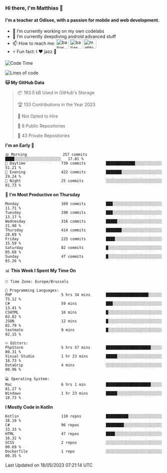 ### Hi there, I'm Matthias 👋

#### I'm a teacher at Odisee, with a passion for mobile and web development.

- 🔭 I’m currently working on my own codelabs
- 🌱 I’m currently deepdiving android advanced stuff
- 📫 How to reach me: <a href="https://dev.to/batjas" target="_blank"><img align="center" src="https://raw.githubusercontent.com/rahuldkjain/github-profile-readme-generator/master/src/images/icons/Social/devto.svg" alt="batjas" height="30" width="40" /></a>
<a href="https://twitter.com/batjas" target="_blank"><img align="center" src="https://raw.githubusercontent.com/rahuldkjain/github-profile-readme-generator/master/src/images/icons/Social/twitter.svg" alt="batjas" height="30" width="40" /></a>
<a href="https://linkedin.com/in/matthiasdruwé" target="_blank"><img align="center" src="https://raw.githubusercontent.com/rahuldkjain/github-profile-readme-generator/master/src/images/icons/Social/linked-in-alt.svg" alt="matthiasdruwé" height="30" width="40" /></a>
- ⚡ Fun fact: I ❤ jazz 🎷


<!--START_SECTION:waka-->
![Code Time](http://img.shields.io/badge/Code%20Time-722%20hrs%2013%20mins-blue)

![Lines of code](https://img.shields.io/badge/From%20Hello%20World%20I%27ve%20Written-1.6%20million%20lines%20of%20code-blue)

**🐱 My GitHub Data** 

> 📦 193.5 kB Used in GitHub's Storage 
 > 
> 🏆 133 Contributions in the Year 2023
 > 
> 🚫 Not Opted to Hire
 > 
> 📜 8 Public Repositories 
 > 
> 🔑 43 Private Repositories 
 > 
**I'm an Early 🐤** 

```text
🌞 Morning                257 commits         ████░░░░░░░░░░░░░░░░░░░░░   17.81 % 
🌆 Daytime                739 commits         █████████████░░░░░░░░░░░░   51.21 % 
🌃 Evening                422 commits         ███████░░░░░░░░░░░░░░░░░░   29.24 % 
🌙 Night                  25 commits          ░░░░░░░░░░░░░░░░░░░░░░░░░   01.73 % 
```
📅 **I'm Most Productive on Thursday** 

```text
Monday                   169 commits         ███░░░░░░░░░░░░░░░░░░░░░░   11.71 % 
Tuesday                  190 commits         ███░░░░░░░░░░░░░░░░░░░░░░   13.17 % 
Wednesday                316 commits         █████░░░░░░░░░░░░░░░░░░░░   21.90 % 
Thursday                 414 commits         ███████░░░░░░░░░░░░░░░░░░   28.69 % 
Friday                   225 commits         ████░░░░░░░░░░░░░░░░░░░░░   15.59 % 
Saturday                 82 commits          █░░░░░░░░░░░░░░░░░░░░░░░░   05.68 % 
Sunday                   47 commits          █░░░░░░░░░░░░░░░░░░░░░░░░   03.26 % 
```


📊 **This Week I Spent My Time On** 

```text
🕑︎ Time Zone: Europe/Brussels

💬 Programming Languages: 
PHP                      5 hrs 34 mins       ███████████████████░░░░░░   75.12 % 
C#                       59 mins             ███░░░░░░░░░░░░░░░░░░░░░░   13.41 % 
CSHTML                   16 mins             █░░░░░░░░░░░░░░░░░░░░░░░░   03.82 % 
JSON                     12 mins             █░░░░░░░░░░░░░░░░░░░░░░░░   02.79 % 
textmate                 9 mins              █░░░░░░░░░░░░░░░░░░░░░░░░   02.15 % 

🔥 Editors: 
PhpStorm                 5 hrs 57 mins       ████████████████████░░░░░   80.31 % 
Visual Studio            1 hr 23 mins        █████░░░░░░░░░░░░░░░░░░░░   18.73 % 
DataGrip                 4 mins              ░░░░░░░░░░░░░░░░░░░░░░░░░   00.96 % 

💻 Operating System: 
Mac                      6 hrs 1 min         ████████████████████░░░░░   81.27 % 
Windows                  1 hr 23 mins        █████░░░░░░░░░░░░░░░░░░░░   18.73 % 
```

**I Mostly Code in Kotlin** 

```text
Kotlin                   110 repos           ██████████░░░░░░░░░░░░░░░   38.19 % 
C#                       96 repos            ████████░░░░░░░░░░░░░░░░░   33.33 % 
HTML                     47 repos            ████░░░░░░░░░░░░░░░░░░░░░   16.32 % 
SCSS                     2 repos             ░░░░░░░░░░░░░░░░░░░░░░░░░   00.69 % 
Dockerfile               1 repo              ░░░░░░░░░░░░░░░░░░░░░░░░░   00.35 % 
```




 Last Updated on 18/05/2023 07:21:14 UTC
<!--END_SECTION:waka-->
